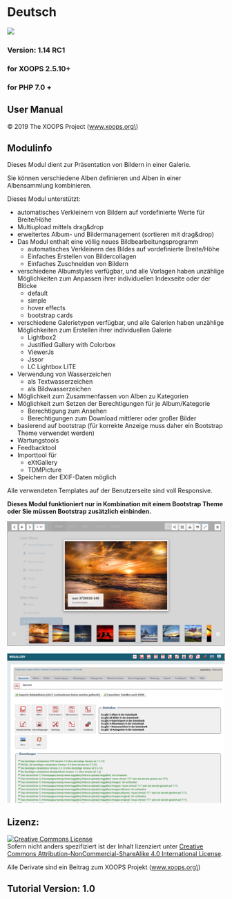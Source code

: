 # Deutsch

![](https://github.com/XoopsDocs/wggallery-tutorial/tree/53d06d34717d3fb84fa4ab18667205b757310866/deutsch/.gitbook/assets/logomodule.png)

### Version: 1.14 RC1

### for XOOPS 2.5.10+

### for PHP 7.0 +

## User Manual

© 2019 The XOOPS Project \(www.xoops.org\)

## Modulinfo

Dieses Modul dient zur Präsentation von Bildern in einer Galerie.

Sie können verschiedene Alben definieren und Alben in einer Albensammlung kombinieren.

Dieses Modul unterstützt:

* automatisches Verkleinern von Bildern auf vordefinierte Werte für Breite/Höhe
* Multiupload mittels drag&drop
* erweitertes Album- und Bildermanagement \(sortieren mit drag&drop\)
* Das Modul enthalt eine völlig neues Bildbearbeitungsprogramm
  * automatisches Verkleinern des Bildes auf vordefinierte Breite/Höhe
  * Einfaches Erstellen von Bildercollagen
  * Einfaches Zuschneiden von Bildern
* verschiedene Albumstyles verfügbar, und alle Vorlagen haben unzählige Möglichkeiten zum Anpassen ihrer individuellen Indexseite oder der Blöcke
  * default
  * simple
  * hover effects
  * bootstrap cards
* verschiedene Galerietypen verfügbar, und alle Galerien haben unzählige Möglichkeiten zum Erstellen ihrer individuellen Galerie
  * Lightbox2
  * Justified Gallery with Colorbox
  * ViewerJs
  * Jssor
  * LC Lightbox LITE
* Verwendung von Wasserzeichen
  * als Textwasserzeichen
  * als Bildwasserzeichen
* Möglichkeit zum Zusammenfassen von Alben zu Kategorien
* Möglichkeit zum Setzen der Berechtigungen für je Album/Kategorie
  * Berechtigung zum Ansehen
  * Berechtigungen zum Download mittlerer oder großer Bilder
* basierend auf bootstrap \(für korrekte Anzeige muss daher ein Bootstrap Theme verwendet werden\)
* Wartungstools
* Feedbacktool
* Importtool für
  * eXtGallery
  * TDMPicture
* Speichern der EXIF-Daten möglich

Alle verwendeten Templates auf der Benutzerseite sind voll Responsive.

**Dieses Modul funktioniert nur in Kombination mit einem Bootstrap Theme oder Sie müssen Bootstrap zusätzlich einbinden.**

![Beispiel einer Bildergalerie auf der Benutzerseite](../.gitbook/assets/gallery1.png)

![&#xDC;bersichtsseite im Adminbereich](../.gitbook/assets/0dashboard.png)

## Lizenz:

[![Creative Commons License](https://i.creativecommons.org/l/by-nc-sa/4.0/88x31.png)](http://creativecommons.org/licenses/by-nc-sa/4.0/)  
Sofern nicht anders spezifiziert ist der Inhalt lizenziert unter [Creative Commons Attribution-NonCommercial-ShareAlike 4.0 International License](http://creativecommons.org/licenses/by-nc-sa/4.0/).

Alle Derivate sind ein Beitrag zum XOOPS Projekt \(www.xoops.org\)

## Tutorial Version: 1.0

